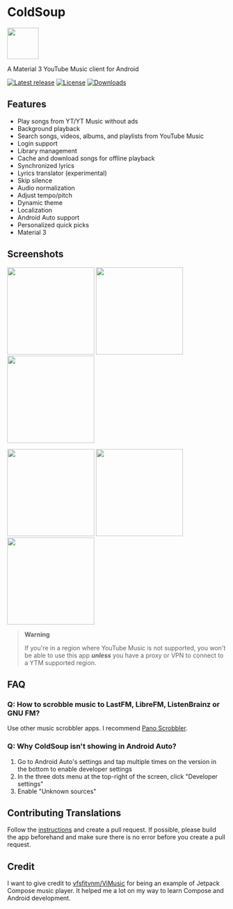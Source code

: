 # ColdSoup

<img src="https://raw.githubusercontent.com/moaxaxx/ColdSoup/dev/app/src/main/res/mipmap-xxxhdpi/ic_launcher_round.webp" height="72">

A Material 3 YouTube Music client for Android

[![Latest release](https://img.shields.io/github/v/release/moaxaxx/ColdSoup?include_prereleases)](https://github.com/moaxaxx/ColdSoup/releases)
[![License](https://img.shields.io/github/license/moaxaxx/ColdSoup)](https://www.gnu.org/licenses/gpl-3.0)
[![Downloads](https://img.shields.io/github/downloads/moaxaxx/ColdSoup/total)](https://github.com/moaxaxx/ColdSoup/releases)


<!---[<img src="https://fdroid.gitlab.io/artwork/badge/get-it-on.png" alt="Get it on F-Droid" height="80">](https://f-droid.org/packages/com.zionhuang.music)
[Compare versions](https://github.com/Malopieds/ColdSoup/wiki/App-Versions) --->

## Features

- Play songs from YT/YT Music without ads
- Background playback
- Search songs, videos, albums, and playlists from YouTube Music
- Login support
- Library management
- Cache and download songs for offline playback
- Synchronized lyrics
- Lyrics translator (experimental)
- Skip silence
- Audio normalization
- Adjust tempo/pitch
- Dynamic theme
- Localization
- Android Auto support
- Personalized quick picks
- Material 3

## Screenshots

<p float="left">
  <img src="https://raw.githubusercontent.com/moaxaxx/ColdSoup/dev/fastlane/metadata/android/en-US/images/phoneScreenshots/01.png" width="200" />
  <img src="https://raw.githubusercontent.com/moaxaxx/ColdSoup/dev/fastlane/metadata/android/en-US/images/phoneScreenshots/02.png" width="200" />
  <img src="https://raw.githubusercontent.com/moaxaxx/ColdSoup/dev/fastlane/metadata/android/en-US/images/phoneScreenshots/03.png" width="200" />
</p>
<p float="left">
  <img src="https://raw.githubusercontent.com/moaxaxx/ColdSoup/dev/fastlane/metadata/android/en-US/images/phoneScreenshots/04.png" width="200" />
  <img src="https://raw.githubusercontent.com/moaxaxx/ColdSoup/dev/fastlane/metadata/android/en-US/images/phoneScreenshots/05.png" width="200" />
  <img src="https://raw.githubusercontent.com/moaxaxx/ColdSoup/dev/fastlane/metadata/android/en-US/images/phoneScreenshots/06.png" width="200" />
</p>

> **Warning**
>
>If you're in a region where YouTube Music is not supported, you won't be able to use this app
***unless*** you have a proxy or VPN to connect to a YTM supported region.

## FAQ

### Q: How to scrobble music to LastFM, LibreFM, ListenBrainz or GNU FM?

Use other music scrobbler apps. I
recommend [Pano Scrobbler](https://play.google.com/store/apps/details?id=com.arn.scrobble).

### Q: Why ColdSoup isn't showing in Android Auto?

1. Go to Android Auto's settings and tap multiple times on the version in the bottom to enable
   developer settings
2. In the three dots menu at the top-right of the screen, click "Developer settings"
3. Enable "Unknown sources"

## Contributing Translations

Follow the [instructions](https://developer.android.com/guide/topics/resources/localization) and
create a pull request. If possible, please build the app beforehand and make sure there is no error
before you create a pull request.

<!--- ## Donate

If you like ColdSoup, you're welcome to send a donation. Donations will support the development,
including bug fixes and new features.

<a href="https://liberapay.com/zionhuang"><img src="https://raw.githubusercontent.com/Malopieds/ColdSoup/dev/assets/liberapay.png" alt="Liberapay" height="60" ></a>
<a href="https://www.buymeacoffee.com/zionhuang"><img src="https://raw.githubusercontent.com/Malopieds/ColdSoup/dev/assets/buymeacoffee.png" alt="Liberapay" height="60" ></a> --->

## Credit

I want to give credit to [vfsfitvnm/ViMusic](https://github.com/vfsfitvnm/ViMusic) for being an
example of Jetpack Compose music player. It helped me a lot on my way to learn Compose and
Android development.
